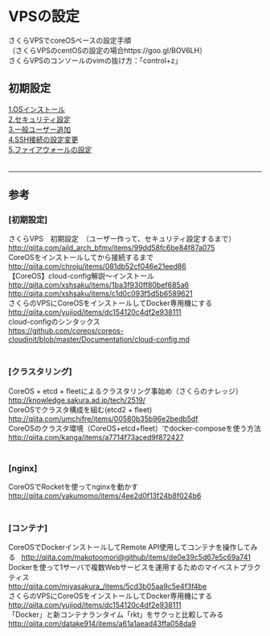# VPSの設定

さくらVPSでcoreOSベースの設定手順  
（さくらVPSのcentOSの設定の場合https://goo.gl/BOV6LH）  
さくらVPSのコンソールのvimの抜け方：「control+z」  
　  
## 初期設定
<a href="./1.OSインストール.md">1.OSインストール</a>  
<a href="./2.セキュリティ設定.md">2.セキュリティ設定</a>  
<a href="./3.一般ユーザー追加.md">3.一般ユーザー追加</a>  
<a href="./4.SSH接続の設定変更.md">4.SSH接続の設定変更</a>  
<a href="./5.ファイアウォールの設定.md">5.ファイアウォールの設定</a>  
　  

- - - 
## 参考  

### [初期設定]
さくらVPS　初期設定　（ユーザー作って、セキュリティ設定するまで）  
http://qiita.com/aild_arch_bfmv/items/99dd58fc6be84f87a075  
CoreOSをインストールしてから接続するまで  
http://qiita.com/chroju/items/081db52cf046e21eed86  
【CoreOS】cloud-config解説〜インストール  
http://qiita.com/xshsaku/items/1ba3f930ff80bef685a6  
http://qiita.com/xshsaku/items/c1d0c093f5d5b6589621  
さくらのVPSにCoreOSをインストールしてDocker専用機にする  
http://qiita.com/yujiod/items/dc154120c4df2e938111  
cloud-configのシンタックス  
https://github.com/coreos/coreos-cloudinit/blob/master/Documentation/cloud-config.md  
　  
### [クラスタリング]
CoreOS + etcd + fleetによるクラスタリング事始め（さくらのナレッジ）  
http://knowledge.sakura.ad.jp/tech/2519/  
CoreOSでクラスタ構成を組む(etcd2 + fleet)  
http://qiita.com/umchifre/items/00580b35b96e2bedb5df  
CoreOSのクラスタ環境（CoreOS+etcd+fleet）でdocker-composeを使う方法  
http://qiita.com/kanga/items/a7714f73aced9f872427  
　  
### [nginx]
CoreOSでRocketを使ってnginxを動かす  
http://qiita.com/yakumomo/items/4ee2d0f13f24b8f024b6  
　  
### [コンテナ]
CoreOSでDockerインストールしてRemote API使用してコンテナを操作してみる  
http://qiita.com/makotoomori@github/items/de0e39c5d67e5c69a741  
Dockerを使って1サーバで複数Webサービスを運用するためのマイベストプラクティス  
http://qiita.com/miyasakura_/items/5cd3b05aa9c5e4f3f4be  
さくらのVPSにCoreOSをインストールしてDocker専用機にする  
http://qiita.com/yujiod/items/dc154120c4df2e938111  
「Docker」と新コンテナランタイム「rkt」をサクっと比較してみる  
http://qiita.com/datake914/items/a61a1aead43ffa058da9  


